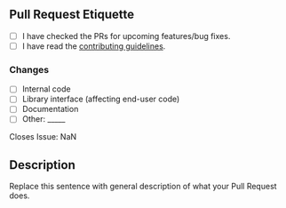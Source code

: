 [contributing]: https://jda.wiki/contributing/contributing/

## Pull Request Etiquette

<!--
  There are several guidelines you should follow in order for your
  Pull Request to be merged.
-->

- [ ] I have checked the PRs for upcoming features/bug fixes.
- [ ] I have read the [contributing guidelines][contributing].

<!--
  It is sometimes better to include more changes in a single commit. 
  If you find yourself having an overwhelming amount of commits, you
  can **rebase** your branch.
-->

### Changes

- [ ] Internal code
- [ ] Library interface (affecting end-user code) 
- [ ] Documentation
- [ ] Other: \_____ <!-- Insert other type here -->

<!-- Replace "NaN" with an issue number if this is a response to an issue -->

Closes Issue: NaN

## Description

Replace this sentence with general description of what your Pull Request does.
